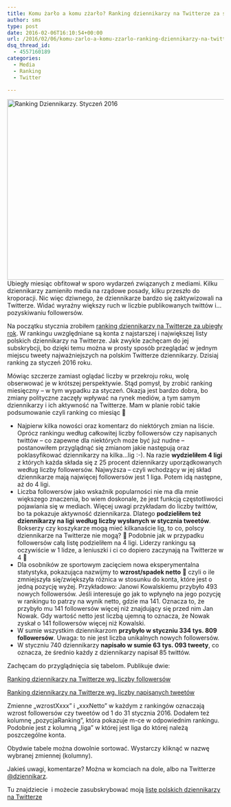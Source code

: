 ```yaml
---
title: Komu żarło a komu zżarło? Ranking dziennikarzy na Twitterze za styczeń 2016
author: sms
type: post
date: 2016-02-06T16:10:54+00:00
url: /2016/02/06/komu-zarlo-a-komu-zzarlo-ranking-dziennikarzy-na-twitterze-luty-2016/
dsq_thread_id:
  - 4557160189
categories:
  - Media
  - Ranking
  - Twitter

---
```

<img class="aligncenter size-large wp-image-1526" src="http://dziennikarz.pl/wp-content/uploads/2016/02/Ranking-Dziennikarzy-1024x512.jpg" alt="Ranking Dziennikarzy. Styczeń 2016" width="840" height="420" srcset="http://dziennikarz.pl/wp-content/uploads/2016/02/Ranking-Dziennikarzy.jpg 1024w, http://dziennikarz.pl/wp-content/uploads/2016/02/Ranking-Dziennikarzy-300x150.jpg 300w, http://dziennikarz.pl/wp-content/uploads/2016/02/Ranking-Dziennikarzy-768x384.jpg 768w" sizes="(max-width: 709px) 85vw, (max-width: 909px) 67vw, (max-width: 1362px) 62vw, 840px" />Ubiegły miesiąc obfitował w sporo wydarzeń związanych z mediami. Kilku dziennikarzy zamieniło media na rządowe posady, kilku przeszło do kroporacji. Nic więc dziwnego, że dziennikarze bardzo się zaktywizowali na Twitterze. Widać wyraźny większy ruch w liczbie publikowanych twittów i&#8230; pozyskiwaniu followersów.

Na początku stycznia zrobiłem [ranking dziennikarzy na Twitterze za ubiegły rok][1]. W rankingu uwzględniane są konta z najstarszej i największej listy polskich dziennikarzy na Twitterze. Jak zwykle zachęcam do jej subskrybcji, bo dzięki temu można w prosty sposób przeglądać w jednym miejscu tweety najważniejszych na polskim Twitterze dziennikarzy. Dzisiaj ranking za styczeń 2016 roku. <!--more-->

Mówiąc szczerze zamiast oglądać liczby w przekroju roku, wolę obserwować je w krótszej perspektywie. Stąd pomysł, by zrobić ranking miesięczny &#8211; w tym wypadku za styczeń. Okazja jest bardzo dobra, bo zmiany polityczne zaczęły wpływać na rynek mediów, a tym samym dziennikarzy i ich aktywność na Twitterze. Mam w planie robić takie podsumowanie czyli ranking co miesiąc 🙂

  * Najpierw kilka nowości oraz komentarz do niektórych zmian na liście. Oprócz rankingu według całkowitej liczby followersów czy napisanych twittów &#8211; co zapewne dla niektórych może być już nudne &#8211; postanowiłem przyglądnąć się zmianom jakie następują oraz poklasyfikować dziennikarzy na kilka&#8230;lig :-). Na razie **wydzieliłem 4 ligi** z których każda składa się z 25 procent dziennikarzy uporządkowanych według liczby followersów. Najwyższa &#8211; czyli wchodzący w jej skład dziennikarze mają najwięcej followersów jest 1 liga. Potem idą następne, aż do 4 ligi.
  * Liczba followersów jako wskaźnik popularności nie ma dla mnie większego znaczenia, bo wiem doskonale, że jest funkcją częstotliwości pojawiania się w mediach. Więcej uwagi przykładam do liczby twittów, bo ta pokazuje aktywność dziennikarza. Dlatego **podzieliłem też dziennikarzy na ligi według liczby wysłanych w stycznia tweetów**. Bokserzy czy koszykarze mogą mieć kilkanaście lig, to co, polscy dziennikarze na Twitterze nie mogą? 🙂 Podobnie jak w przypadku followersów całą listę podzieliłem na 4 ligi. Liderzy rankingu są oczywiście w 1 lidze, a leniuszki i ci co dopiero zaczynają na Twitterze w 4 🙂
  * Dla osobników ze sportowym zacięciem nowa eksperymentalna statystyka, pokazująca nazwijmy to **wzrost/spadek netto** 🙂 czyli o ile zmniejszyła się/zwiększyła różnica w stosunku do konta, które jest o jedną pozycję wyżej. Przykładowo: Janowi Kowalskiemu przybyło 493 nowych followersów. Jeśli interesuje go jak to wpłynęło na jego pozycję w rankingu to patrzy na wynik netto, gdzie ma 141. Oznacza to, że przybyło mu 141 followersów więcej niż znajdujący się przed nim Jan Nowak. Gdy wartość netto jest liczbą ujemną to oznacza, że Nowak zyskał o 141 followersów więcej niż Kowalski.
  * W sumie wszystkim dziennikarzom **przybyło w styczniu 334 tys. 809 followersów**. Uwaga: to nie jest liczba unikalnych nowych followersów.
  * W styczniu 740 dziennikarzy **napisało w sumie 63 tys. 093 tweety**, co oznacza, że średnio każdy z dziennikarzy napisał 85 twittów.

Zachęcam do przyglądnięcia się tabelom. Publikuje dwie:

<a href="http://dziennikarz.pl/ranking-dziennikarzy/ranking_dziennikarzy_styczen_2016.html" target="_blank">Ranking dziennikarzy na Twitterze wg. liczby followersów</a>

<a href="http://dziennikarz.pl/ranking-dziennikarzy/ranking_dziennikarzy_twittow_styczen_2016.html" target="_blank">Ranking dziennikarzy na Twitterze wg. liczby napisanych tweetów</a>

Zmienne &#8222;wzrostXxxx&#8221; i &#8222;xxxNetto&#8221; w każdym z rankingów oznaczają wzrost followersów czy tweetów od 1 do 31 stycznia 2016. Dodałem też kolumnę &#8222;pozycjaRanking&#8221;, która pokazuje m-ce w odpowiednim rankingu. Podobnie jest z kolumną &#8222;liga&#8221; w której jest liga do której należą poszczególne konta.

Obydwie tabele można dowolnie sortować. Wystarczy kliknąć w nazwę wybranej zmiennej (kolumny).

Jakieś uwagi, komentarze? Można w komciach na dole, albo na Twitterze <a href="http://twitter.com/dziennikarz" target="_blank">@dziennikarz</a>.

Tu znajdziecie  i możecie zasubskrybować moją <a href="http://twitter.com/dziennikarz/dziennikarze" target="_blank">listę polskich dziennikarzy na Twitterze</a>

 [1]: http://dziennikarz.pl/2016/01/05/ranking-dziennikarzy-na-twitterze-w-2015-roku/